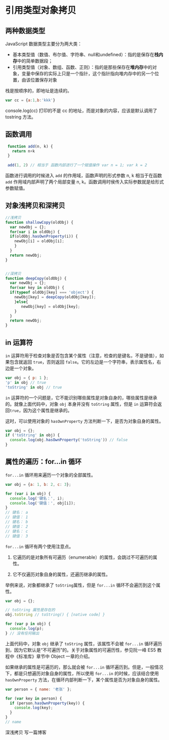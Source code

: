 # 引用类型对象拷贝

## 两种数据类型

JavaScript 数据类型主要分为两大类：

- 基本类型值（数值、布尔值、字符串、null和undefined）：指的是保存在**栈内存**中的简单数据段；
- 引用类型值（对象、数组、函数、正则）：指的是那些保存在**堆内存**中的对象，变量中保存的实际上只是一个指针，这个指针指向堆内存中的另一个位置，由该位置保存对象

栈是按顺序的，即地址是连续的。

```javascript
var cc = {a:1,b:'kkk'}
```

console.log(cc) 打印的不是 cc 的地址，而是对象的内容，应该是默认调用了 tostring 方法。

## 函数调用

```javascript
 function add(n, k) {
   return n+k
 }
 
 add(1, 2) // 相当于 函数内部进行了一个赋值操作 var n = 1; var k = 2
```

函数进行调用的时候进入 `add` 的作用域，函数声明的形式参数 n, k 相当于在函数 `add` 作用域内部声明了两个局部变量 n, k。函数调用时侯传入实际参数就是给形式参数赋值。

## 对象浅拷贝和深拷贝

```javascript
//浅拷贝
function shallowCopy(oldObj) {
  var newObj = {};
  for(var i in oldObj) {
  if(oldObj.hasOwnProperty(i)) {
    newObj[i] = oldObj[i];
    }
  }
  return newObj;
}


//深拷贝
function deepCopy(oldObj) {
  var newObj = {};
  for(var key in oldObj) {
  if(typeof oldObj[key] === 'object') {
    newObj[key] = deepCopy(oldObj[key]);
    }else{
       newObj[key] = oldObj[key];
    }
  }
  return newObj;
}
```

## in 运算符

`in` 运算符用于检查对象是否包含某个属性（注意，检查的是键名，不是键值），如果包含就返回 `true`，否则返回 `false`。它的左边是一个字符串，表示属性名，右边是一个对象。

```javascript
var obj = { p: 1 };
'p' in obj // true
'toString' in obj // true
```

`in` 运算符的一个问题是，它不能识别哪些属性是对象自身的，哪些属性是继承的。就像上面代码中，对象 `obj`  本身并没有 `toString` 属性，但是 `in` 运算符会返回`true`，因为这个属性是继承的。

这时，可以使用对象的 `hasOwnProperty` 方法判断一下，是否为对象自身的属性。

```javascript
var obj = {};
if ('toString' in obj) {
  console.log(obj.hasOwnProperty('toString')) // false
}
```

## 属性的遍历：for...in 循环

`for...in` 循环用来遍历一个对象的全部属性。

```javascript
var obj = {a: 1, b: 2, c: 3};

for (var i in obj) {
  console.log('键名：', i);
  console.log('键值：', obj[i]);
}
// 键名： a
// 键值： 1
// 键名： b
// 键值： 2
// 键名： c
// 键值： 3
```

`for...in` 循环有两个使用注意点。

1. 它遍历的是对象所有可遍历（enumerable）的属性，会跳过不可遍历的属性。

2. 它不仅遍历对象自身的属性，还遍历继承的属性。

举例来说，对象都继承了 `toString`属性，但是 `for...in` 循环不会遍历到这个属性。

```javascript
var obj = {};

// toString 属性是存在的
obj.toString // toString() { [native code] }

for (var p in obj) {
  console.log(p);
} // 没有任何输出
```

上面代码中，对象 `obj` 继承了 `toString` 属性，该属性不会被 `for...in` 循环遍历到，因为它默认是“不可遍历”的。关于对象属性的可遍历性，参见阮一峰 ES5 教程中《标准库》章节中 Object 一章的介绍。

如果继承的属性是可遍历的，那么就会被 `for...in` 循环遍历到。但是，一般情况下，都是只想遍历对象自身的属性，所以使用 `for...in` 的时候，应该结合使用 `hasOwnProperty` 方法，在循环内部判断一下，某个属性是否为对象自身的属性。

```javascript
var person = { name: '老张' };

for (var key in person) {
  if (person.hasOwnProperty(key)) {
    console.log(key);
  }
}
// name
```

深浅拷贝  写一篇博客